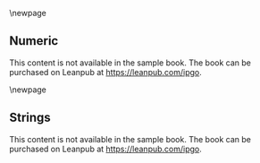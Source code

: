 \newpage
## Numeric

This content is not available in the sample book. The book can be purchased on Leanpub at https://leanpub.com/ipgo.

\newpage
## Strings

This content is not available in the sample book. The book can be purchased on Leanpub at https://leanpub.com/ipgo.
